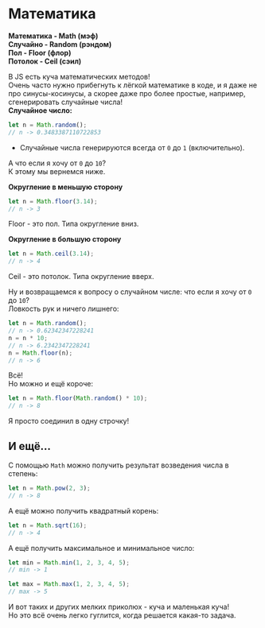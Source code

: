 # Математика

**Математика - Math (мэф)**  
**Случайно - Random (рэндом)**  
**Пол - Floor (флор)**  
**Потолок - Ceil (сэил)**  

В JS есть куча математических методов!  
Очень часто нужно прибегнуть к лёгкой математике в коде, и я даже не про синусы-косинусы, а скорее даже про более простые, например, сгенерировать случайные числа!  
**Случайное число:**
```js
let n = Math.random();
// n -> 0.3483387110722853
```
- Случайные числа генерируются всегда от `0` до `1` (включительно).  

А что если я хочу от `0` до `10`?  
К этому мы вернемся ниже.

**Округление в меньшую сторону**
```js
let n = Math.floor(3.14);
// n -> 3
```
Floor - это пол. Типа округление вниз.

**Округление в большую сторону**
```js
let n = Math.ceil(3.14);
// n -> 4
```
Ceil - это потолок. Типа округление вверх.  

Ну и возвращаемся к вопросу о случайном числе: что если я хочу от `0` до `10`?  
Ловкость рук и ничего лишнего:
```js
let n = Math.random();
// n -> 0.62342347228241
n = n * 10;
// n -> 6.2342347228241
n = Math.floor(n);
// n -> 6
```
Всё!  
Но можно и ещё короче:
```js
let n = Math.floor(Math.random() * 10);
// n -> 8
```
Я просто соединил в одну строчку!  

## И ещё...

С помощью `Math` можно получить результат возведения числа в степень:
```js
let n = Math.pow(2, 3);
// n -> 8
```

А ещё можно получить квадратный корень:
```js
let n = Math.sqrt(16);
// n -> 4
```

А ещё получить максимальное и минимальное число:
```js
let min = Math.min(1, 2, 3, 4, 5);
// min -> 1

let max = Math.max(1, 2, 3, 4, 5);
// max -> 5
```

И вот таких и других мелких приколюх - куча и маленькая куча!  
Но это всё очень легко гуглится, когда решается какая-то задача.